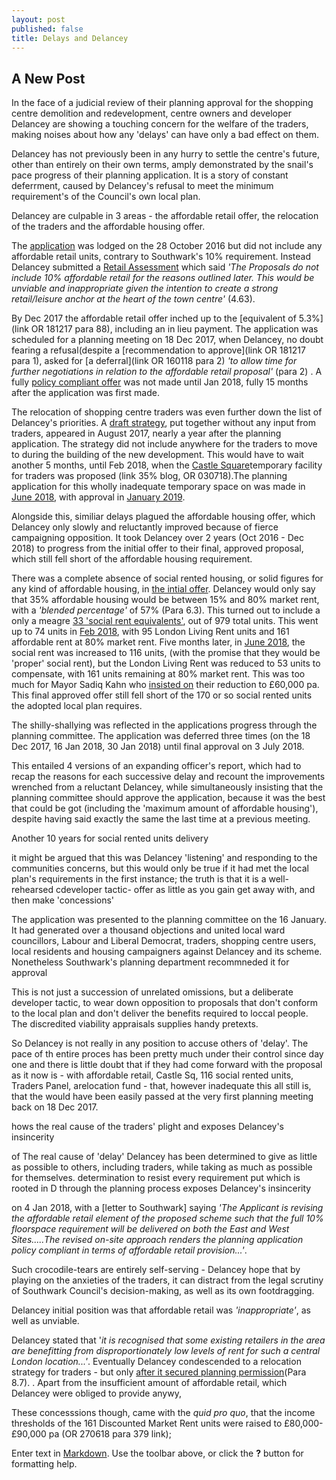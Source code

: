 ```yaml
---
layout: post
published: false
title: Delays and Delancey
---
```

## A New Post

In the face of a judicial review of their planning approval for the shopping centre demolition and redevelopment, centre owners and developer Delancey are showing a touching concern for the welfare of the traders, making noises about how any 'delays' can have only a bad effect on them.

Delancey has not previously been in any hurry to settle the centre's future, other than entirely on their own terms, amply demonstrated by the snail's pace progress of their planning application.  It is a story of constant deferrment, caused by Delancey's refusal to meet the minimum requirement's of the Council's own local plan.

Delancey are culpable in 3 areas - the affordable retail offer, the relocation of the traders and the affordable housing offer. 

The [application](http://planbuild.southwark.gov.uk/documents/?GetDocument=%7b%7b%7b!jyNktp6uoRKVofXMUvOmvA%3d%3d!%7d%7d%7d) was lodged on the 28 October 2016 but did not include any affordable retail units, contrary to Southwark's 10% requirement.  Instead Delancey submitted a [Retail Assessment]() which said _'The Proposals do not include 10% affordable retail for the reasons outlined later. This would be unviable and inappropriate given the intention to create a strong retail/leisure anchor at the heart of the town centre'_ (4.63).  

By Dec 2017 the affordable retail offer inched up to the [equivalent of 5.3%](link OR 181217 para 88), including an in lieu payment. The application was scheduled for a planning  meeting on 18 Dec 2017, when Delancey, no doubt fearing a refusal(despite a [recommendation to approve](link OR 181217 para 1), asked for [a deferral](link OR 160118 para 2) _'to allow time for further negotiations in relation to the affordable retail proposal'_ (para 2) .  A fully [policy compliant offer](http://planbuild.southwark.gov.uk/documents/?GetDocument=%7b%7b%7b!k0%2f9zNPAdMf5Ya4yWjd0Bw%3d%3d!%7d%7d%7d) was not made until Jan 2018, fully 15 months after the application was first made.

The relocation of shopping centre traders was even further down the list of Delancey's priorities.  A [draft strategy](http://planbuild.southwark.gov.uk/documents/?GetDocument=%7b%7b%7b!CgEoZ4vEh0beAm1jRSlUrA%3d%3d!%7d%7d%7d), put together without any input from traders, appeared in August 2017, nearly a year after the planning application. The strategy did not include anywhere for the traders to move to during the building of the new development.  This would have to wait another 5 months, until Feb 2018, when the [Castle Square](http://planbuild.southwark.gov.uk/documents/?GetDocument=%7b%7b%7b!0iVzasdHCgb1eVmQCrssOg%3d%3d!%7d%7d%7d)temporary facility for traders was proposed (link 35% blog, OR 030718).The planning application for this wholly inadequate temporary space on was made in [June 2018](http://planbuild.southwark.gov.uk/documents/?GetDocument=%7b%7b%7b!hAV0cqN%2bsOq%2febuFpH0spQ%3d%3d!%7d%7d%7d), with approval in [January 2019](https://planning.southwark.gov.uk/online-applications/applicationDetails.do?keyVal=_STHWR_DCAPR_9578882&activeTab=summary). 

Alongside this, similiar delays plagued the affordable housing offer, which Delancey only slowly and reluctantly improved because of fierce campaigning opposition.  It took Delancey over 2 years (Oct 2016 - Dec 2018) to progress from the initial offer to their final, approved proposal, which still fell short of the affordable housing requirement. 

There was a complete absence of social rented housing, or solid figures for any kind of affordable housing, in [the intial offer](http://planbuild.southwark.gov.uk/documents/?GetDocument=%7b%7b%7b!i%2fH2BvEXXozMcypxg9AnYA%3d%3d!%7d%7d%7d). Delancey would only say that 35% affordable housing would be between 15% and 80% market rent, with a _'blended percentage'_ of 57% (Para 6.3).  This turned out to include a only a meagre [33 'social rent equivalents'](http://planbuild.southwark.gov.uk/documents/?GetDocument=%7b%7b%7b!SeVE7nVBcuVxpQARghoUbA%3d%3d!%7d%7d%7d), out of 979 total units.  This went up to 74 units in [Feb 2018](http://planbuild.southwark.gov.uk/documents/?GetDocument=%7b%7b%7b!0iVzasdHCgb1eVmQCrssOg%3d%3d!%7d%7d%7d), with 95 London Living Rent units and 161 affordable rent at 80% market rent.  Five months later, in [June 2018](http://planbuild.southwark.gov.uk/documents/?GetDocument=%7b%7b%7b!b5xBNaYRSleWlYx6oXVrEA%3d%3d!%7d%7d%7d), the social rent was increased to 116 units, (with the promise that they would be 'proper' social rent), but the London Living Rent was reduced to 53 units to compensate, with 161 units remaining at 80% market rent. This was too much for Mayor Sadiq Kahn who [insisted on](http://planbuild.southwark.gov.uk/documents/?GetDocument=%7b%7b%7b!TivFPuHnthygbiMWO4k6Tw%3d%3d!%7d%7d%7d) their reduction to £60,000 pa.  This final approved offer still fell short of the 170 or so social rented units the adopted local plan requires.

The shilly-shallying was reflected in the applications progress through the planning committee. The application was deferred three times (on the 18 Dec 2017, 16 Jan 2018, 30 Jan 2018) until final approval on 3 July 2018.

This entailed 4 versions of an expanding officer's report, which had to recap the reasons for each successive delay and recount the improvements wrenched from a reluctant Delancey, while simultaneously insisting that the planning committee should approve the application,  because it was the best that could be got (including the 'maximum amount of affordable housing'), despite having said exactly the same the last time at a previous meeting.


Another 10 years for social rented units delivery

it might be argued that this was Delancey 'listening' and responding to the communities concerns, but this would only be true if it had met the local plan's requirements in the first instance; the truth is that it is a well-rehearsed cdeveloper tactic- offer as little as you gain get away with, and then make 'concessions'



The application was presented to the planning committee on the 16 January.  It had generated over a thousand objections and united local ward councillors, Labour and Liberal Democrat, traders, shopping centre users, local residents and housing campaigners against Delancey and its scheme.  Nonetheless Southwark's planning department recommneded it for approval 




This is not just a succession of unrelated omissions, but a deliberate developer tactic, to wear down opposition to proposals that don't conform to the local plan and don't deliver the benefits required to loccal people.  The discredited viability appraisals supplies handy pretexts.

So Delancey is not really in any position to accuse others of 'delay'.  The pace of th entire proces has been pretty much under their control since day one and there is little doubt that if they had come forward with the proposal as it now is - with affordable retail, Castle Sq, 116 social rented units, Traders Panel, arelocation fund - that, however inadequate this all still is, that the would have been easily passed at the very first planning meeting back on 18 Dec 2017.

hows the real cause of the traders' plight and exposes Delancey's insincerity

of  The real cause of 'delay' Delancey has been determined to give as little as possible to others, including traders, while taking as much as possible for themselves.  determination to resist every requirement put which  is rooted in D through the planning process exposes Delancey's insincerity

on 4 Jan 2018, with a [letter to Southwark] saying _'The Applicant is revising the affordable retail element of the proposed scheme such that the full 10% floorspace requirement will be delivered on both the East and West Sites.....The revised on-site approach renders the planning application policy compliant in terms of affordable retail provision...'_.

Such crocodile-tears are entirely self-serving - Delancey hope that by playing on the anxieties of the traders, it can distract from the legal scrutiny of Southwark Council's decision-making, as well as its own footdragging.

Delancey initial position was that affordable retail was _'inappropriate'_, as well as unviable.

Delancey stated that '_it is recognised that some existing retailers in the area are benefitting from  disproportionately low levels of rent for such a central London location...'_. Eventually Delancey condescended to a relocation strategy for traders - but only [after it secured planning permission](http://planbuild.southwark.gov.uk/documents/?GetDocument=%7b%7b%7b!LnbCaTCiMmUoN4H%2fUA2yyg%3d%3d!%7d%7d%7d)(Para 8.7).  .  Apart from the insufficient amount of affordable retail, which Delancey were obliged to provide anywy,

These concesssions though, came with the _quid pro quo_, that the income thresholds of the 161 Discounted Market Rent units were raised to £80,000- £90,000 pa (OR 270618 para 379 link); 


Enter text in [Markdown](http://daringfireball.net/projects/markdown/). Use the toolbar above, or click the **?** button for formatting help.

